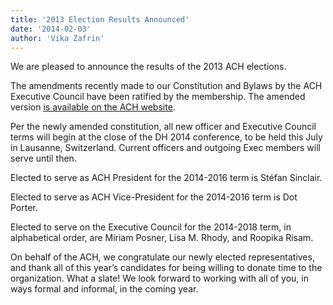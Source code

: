 ```yaml
---
title: '2013 Election Results Announced'
date: '2014-02-03'
author: 'Vika Zafrin'
---
```

We are pleased to announce the results of the 2013 ACH elections.

The amendments recently made to our Constitution and Bylaws by the ACH Executive Council have been ratified by the membership. The amended version [is available on the ACH website](/about/constitution/).

Per the newly amended constitution, all new officer and Executive Council terms will begin at the close of the DH 2014 conference, to be held this July in Lausanne, Switzerland. Current officers and outgoing Exec members will serve until then.

Elected to serve as ACH President for the 2014-2016 term is Stéfan Sinclair.

Elected to serve as ACH Vice-President for the 2014-2016 term is Dot Porter.

Elected to serve on the Executive Council for the 2014-2018 term, in alphabetical order, are Miriam Posner, Lisa M. Rhody, and Roopika Risam.

On behalf of the ACH, we congratulate our newly elected representatives, and thank all of this year’s candidates for being willing to donate time to the organization. What a slate! We look forward to working with all of you, in ways formal and informal, in the coming year.
